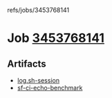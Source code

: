 refs/jobs/3453768141

# Job [3453768141](https://github.com/rokmoln/support-firecloud/runs/3453768141?check_suite_focus=true)

## Artifacts

* [log.sh-session](log.sh-session)
* [sf-ci-echo-benchmark](sf-ci-echo-benchmark)

